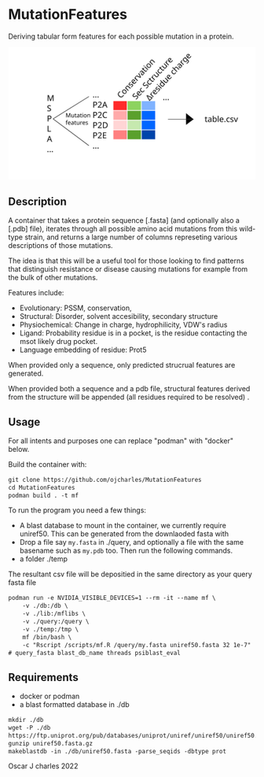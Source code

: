 # MutationFeatures

Deriving tabular form features for each possible mutation in a protein.

<img src="./figure.svg">


## Description

A container that takes a protein sequence [.fasta] (and optionally also a [.pdb] file), iterates through all possible amino acid mutations from this wild-type strain, and returns a large number of columns represeting various descriptions of those mutations.

The idea is that this will be a useful tool for those looking to find patterns that distinguish resistance or disease causing mutations for example from the bulk of other mutations.


Features include:

 - Evolutionary: PSSM, conservation,
 - Structural: Disorder, solvent accesibility, secondary structure
 - Physiochemical: Change in charge, hydrophilicity, VDW's radius
 - Ligand: Probability residue is in a pocket, is the residue contacting the msot likely drug pocket.
 - Language embedding of residue: Prot5


When provided only a sequence, only predicted strucrual features are generated.

When provided both a sequence and a pdb file, structural features derived from the structure will be appended (all residues required to be resolved) .



## Usage

For all intents and purposes one can replace "podman" with "docker" below.

Build the container with:
```
git clone https://github.com/ojcharles/MutationFeatures
cd MutationFeatures
podman build . -t mf
```

To run the program you need a few things:

 - A blast database to mount in the container, we currently require uniref50. This can be generated from the downlaoded fasta with 
 - Drop a file say `my.fasta` in ./query, and optionally a file with the same basename such as `my.pdb` too. Then run the following commands.
 - a folder ./temp
 
The resultant csv file will be depositied in the same directory as your query fasta file
```
podman run -e NVIDIA_VISIBLE_DEVICES=1 --rm -it --name mf \
    -v ./db:/db \
    -v ./lib:/mflibs \
    -v ./query:/query \
    -v ./temp:/tmp \
    mf /bin/bash \
    -c "Rscript /scripts/mf.R /query/my.fasta uniref50.fasta 32 1e-7" # query_fasta blast_db_name threads psiblast_eval
```


## Requirements

 - docker or podman
 - a blast formatted database in ./db
```
mkdir ./db
wget -P ./db https://ftp.uniprot.org/pub/databases/uniprot/uniref/uniref50/uniref50.fasta.gz
gunzip uniref50.fasta.gz
makeblastdb -in ./db/uniref50.fasta -parse_seqids -dbtype prot
```


Oscar J charles 2022

